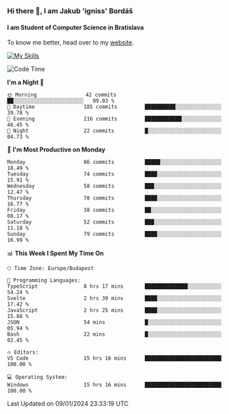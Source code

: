 ### Hi there 👋, I am Jakub 'igniss' Bordáš

#### I am Student of Computer Science in Bratislava
To know me better, head over to my [website](https://bordas.sk).

[![My Skills](https://skillicons.dev/icons?i=js,html,css,figma,svelte,java,kotlin,python,postgresql,typescript,nest,nodejs)](https://bordas.sk)


<!--START_SECTION:waka-->
![Code Time](http://img.shields.io/badge/Code%20Time-1%2C337%20hrs%2038%20mins-blue)

**I'm a Night 🦉** 

```text
🌞 Morning                42 commits          ██░░░░░░░░░░░░░░░░░░░░░░░   09.03 % 
🌆 Daytime                185 commits         ██████████░░░░░░░░░░░░░░░   39.78 % 
🌃 Evening                216 commits         ████████████░░░░░░░░░░░░░   46.45 % 
🌙 Night                  22 commits          █░░░░░░░░░░░░░░░░░░░░░░░░   04.73 % 
```
📅 **I'm Most Productive on Monday** 

```text
Monday                   86 commits          █████░░░░░░░░░░░░░░░░░░░░   18.49 % 
Tuesday                  74 commits          ████░░░░░░░░░░░░░░░░░░░░░   15.91 % 
Wednesday                58 commits          ███░░░░░░░░░░░░░░░░░░░░░░   12.47 % 
Thursday                 78 commits          ████░░░░░░░░░░░░░░░░░░░░░   16.77 % 
Friday                   38 commits          ██░░░░░░░░░░░░░░░░░░░░░░░   08.17 % 
Saturday                 52 commits          ███░░░░░░░░░░░░░░░░░░░░░░   11.18 % 
Sunday                   79 commits          ████░░░░░░░░░░░░░░░░░░░░░   16.99 % 
```


📊 **This Week I Spent My Time On** 

```text
🕑︎ Time Zone: Europe/Budapest

💬 Programming Languages: 
TypeScript               8 hrs 17 mins       ██████████████░░░░░░░░░░░   54.24 % 
Svelte                   2 hrs 39 mins       ████░░░░░░░░░░░░░░░░░░░░░   17.42 % 
JavaScript               2 hrs 25 mins       ████░░░░░░░░░░░░░░░░░░░░░   15.88 % 
JSON                     54 mins             █░░░░░░░░░░░░░░░░░░░░░░░░   05.94 % 
Bash                     22 mins             █░░░░░░░░░░░░░░░░░░░░░░░░   02.45 % 

🔥 Editors: 
VS Code                  15 hrs 16 mins      █████████████████████████   100.00 % 

💻 Operating System: 
Windows                  15 hrs 16 mins      █████████████████████████   100.00 % 
```


 Last Updated on 09/01/2024 23:33:19 UTC
<!--END_SECTION:waka-->
